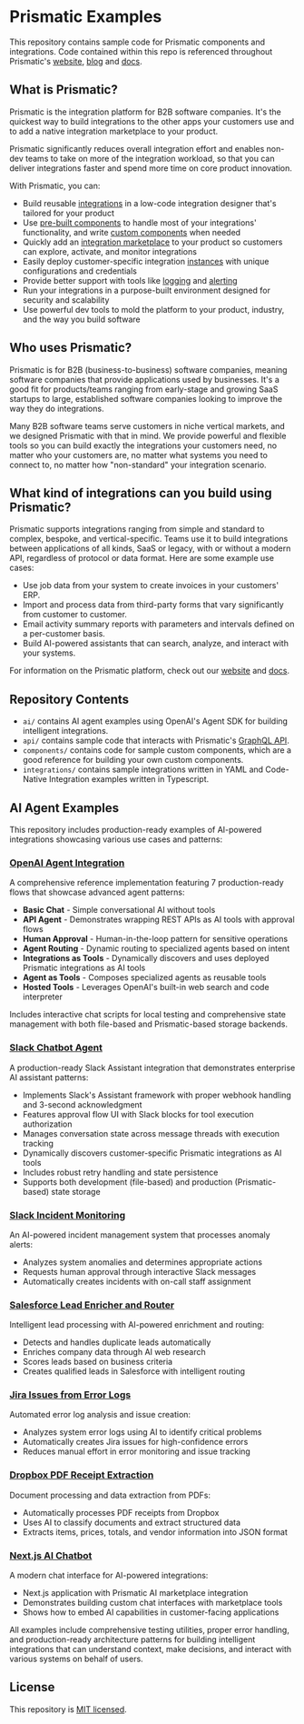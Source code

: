 # Prismatic Examples

This repository contains sample code for Prismatic components and integrations.
Code contained within this repo is referenced throughout Prismatic's [website](https://www.prismatic.io), [blog](https://www.prismatic.io/blog) and [docs](https://www.prismatic.io/docs).

## What is Prismatic?

Prismatic is the integration platform for B2B software companies. It's the quickest way to build integrations to the other apps your customers use and to add a native integration marketplace to your product.

Prismatic significantly reduces overall integration effort and enables non-dev teams to take on more of the integration workload, so that you can deliver integrations faster and spend more time on core product innovation.

With Prismatic, you can:

- Build reusable [integrations](https://prismatic.io/docs/integrations) in a low-code integration designer that's tailored for your product
- Use [pre-built components](https://prismatic.io/docs/components/component-catalog) to handle most of your integrations' functionality, and write [custom components](https://prismatic.io/docs/custom-components/writing-custom-components) when needed
- Quickly add an [integration marketplace](https://prismatic.io/docs/integration-marketplace) to your product so customers can explore, activate, and monitor integrations
- Easily deploy customer-specific integration [instances](https://prismatic.io/docs/instances) with unique configurations and credentials
- Provide better support with tools like [logging](https://prismatic.io/docs/logging) and [alerting](https://prismatic.io/docs/monitoring-and-alerting)
- Run your integrations in a purpose-built environment designed for security and scalability
- Use powerful dev tools to mold the platform to your product, industry, and the way you build software

## Who uses Prismatic?

Prismatic is for B2B (business-to-business) software companies, meaning software companies that provide applications used by businesses. It's a good fit for products/teams ranging from early-stage and growing SaaS startups to large, established software companies looking to improve the way they do integrations.

Many B2B software teams serve customers in niche vertical markets, and we designed Prismatic with that in mind. We provide powerful and flexible tools so you can build exactly the integrations your customers need, no matter who your customers are, no matter what systems you need to connect to, no matter how "non-standard" your integration scenario.

## What kind of integrations can you build using Prismatic?

Prismatic supports integrations ranging from simple and standard to complex, bespoke, and vertical-specific.
Teams use it to build integrations between applications of all kinds, SaaS or legacy, with or without a modern API, regardless of protocol or data format.
Here are some example use cases:

- Use job data from your system to create invoices in your customers' ERP.
- Import and process data from third-party forms that vary significantly from customer to customer.
- Email activity summary reports with parameters and intervals defined on a per-customer basis.
- Build AI-powered assistants that can search, analyze, and interact with your systems.

For information on the Prismatic platform, check out our [website](https://prismatic.io) and [docs](https://prismatic.io/docs).

## Repository Contents

- `ai/` contains AI agent examples using OpenAI's Agent SDK for building intelligent integrations.
- `api/` contains sample code that interacts with Prismatic's [GraphQL API](https://prismatic.io/docs/api/api-overview/).
- `components/` contains code for sample custom components, which are a good reference for building your own custom components.
- `integrations/` contains sample integrations written in YAML and Code-Native Integration examples written in Typescript.

## AI Agent Examples

This repository includes production-ready examples of AI-powered integrations showcasing various use cases and patterns:

### [OpenAI Agent Integration](ai/openai-agent/)

A comprehensive reference implementation featuring 7 production-ready flows that showcase advanced agent patterns:

- **Basic Chat** - Simple conversational AI without tools
- **API Agent** - Demonstrates wrapping REST APIs as AI tools with approval flows
- **Human Approval** - Human-in-the-loop pattern for sensitive operations
- **Agent Routing** - Dynamic routing to specialized agents based on intent
- **Integrations as Tools** - Dynamically discovers and uses deployed Prismatic integrations as AI tools
- **Agent as Tools** - Composes specialized agents as reusable tools
- **Hosted Tools** - Leverages OpenAI's built-in web search and code interpreter

Includes interactive chat scripts for local testing and comprehensive state management with both file-based and Prismatic-based storage backends.

### [Slack Chatbot Agent](ai/slack-chatbot-agent/)

A production-ready Slack Assistant integration that demonstrates enterprise AI assistant patterns:

- Implements Slack's Assistant framework with proper webhook handling and 3-second acknowledgment
- Features approval flow UI with Slack blocks for tool execution authorization
- Manages conversation state across message threads with execution tracking
- Dynamically discovers customer-specific Prismatic integrations as AI tools
- Includes robust retry handling and state persistence
- Supports both development (file-based) and production (Prismatic-based) state storage

### [Slack Incident Monitoring](ai/slack-acme-incident-monitoring/)

An AI-powered incident management system that processes anomaly alerts:

- Analyzes system anomalies and determines appropriate actions
- Requests human approval through interactive Slack messages
- Automatically creates incidents with on-call staff assignment

### [Salesforce Lead Enricher and Router](ai/salesforce-lead-enricher-and-routing/)

Intelligent lead processing with AI-powered enrichment and routing:

- Detects and handles duplicate leads automatically
- Enriches company data through AI web research
- Scores leads based on business criteria
- Creates qualified leads in Salesforce with intelligent routing

### [Jira Issues from Error Logs](ai/jira-issues-from-error-logs/)

Automated error log analysis and issue creation:

- Analyzes system error logs using AI to identify critical problems
- Automatically creates Jira issues for high-confidence errors
- Reduces manual effort in error monitoring and issue tracking

### [Dropbox PDF Receipt Extraction](ai/dropbox-extract-receipt-from-pdf/)

Document processing and data extraction from PDFs:

- Automatically processes PDF receipts from Dropbox
- Uses AI to classify documents and extract structured data
- Extracts items, prices, totals, and vendor information into JSON format

### [Next.js AI Chatbot](ai/nextjs-chatbot/)

A modern chat interface for AI-powered integrations:

- Next.js application with Prismatic AI marketplace integration
- Demonstrates building custom chat interfaces with marketplace tools
- Shows how to embed AI capabilities in customer-facing applications

All examples include comprehensive testing utilities, proper error handling, and production-ready architecture patterns for building intelligent integrations that can understand context, make decisions, and interact with various systems on behalf of users.

## License

This repository is [MIT licensed](./LICENSE).

